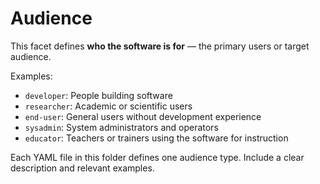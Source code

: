 # Audience

This facet defines **who the software is for** — the primary users or target audience.

Examples:
- `developer`: People building software
- `researcher`: Academic or scientific users
- `end-user`: General users without development experience
- `sysadmin`: System administrators and operators
- `educator`: Teachers or trainers using the software for instruction

Each YAML file in this folder defines one audience type. Include a clear description and relevant examples.
